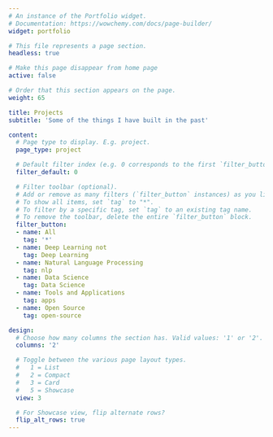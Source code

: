```yaml
---
# An instance of the Portfolio widget.
# Documentation: https://wowchemy.com/docs/page-builder/
widget: portfolio

# This file represents a page section.
headless: true

# Make this page disappear from home page 
active: false

# Order that this section appears on the page.
weight: 65

title: Projects
subtitle: 'Some of the things I have built in the past'

content:
  # Page type to display. E.g. project.
  page_type: project

  # Default filter index (e.g. 0 corresponds to the first `filter_button` instance below).
  filter_default: 0

  # Filter toolbar (optional).
  # Add or remove as many filters (`filter_button` instances) as you like.
  # To show all items, set `tag` to "*".
  # To filter by a specific tag, set `tag` to an existing tag name.
  # To remove the toolbar, delete the entire `filter_button` block.
  filter_button:
  - name: All
    tag: '*'
  - name: Deep Learning not
    tag: Deep Learning
  - name: Natural Language Processing
    tag: nlp
  - name: Data Science
    tag: Data Science
  - name: Tools and Applications
    tag: apps
  - name: Open Source
    tag: open-source

design:
  # Choose how many columns the section has. Valid values: '1' or '2'.
  columns: '2'

  # Toggle between the various page layout types.
  #   1 = List
  #   2 = Compact
  #   3 = Card
  #   5 = Showcase
  view: 3

  # For Showcase view, flip alternate rows?
  flip_alt_rows: true
---
```

